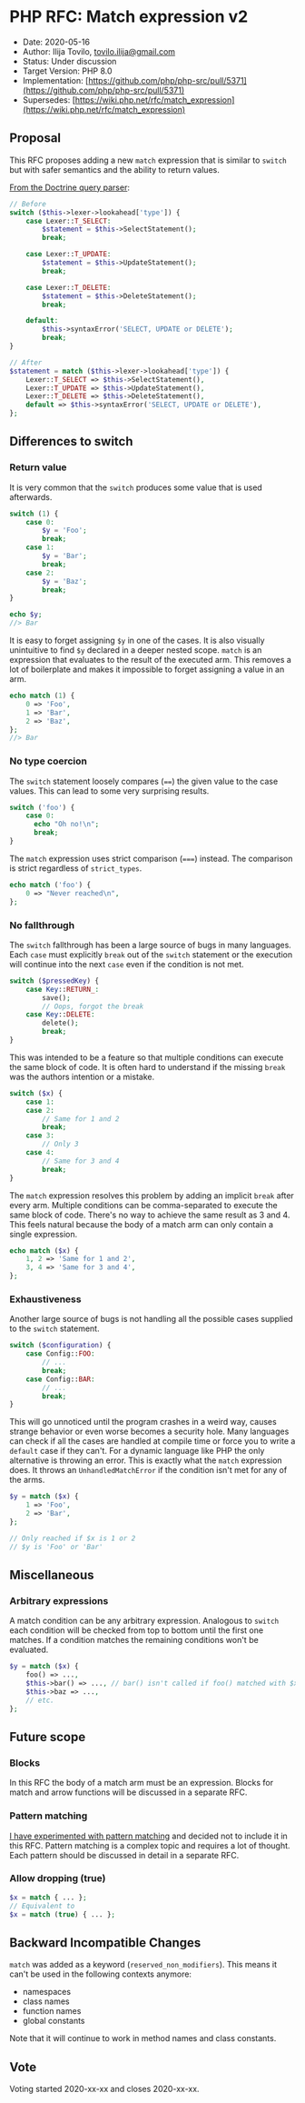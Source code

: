 # PHP RFC: Match expression v2

* Date: 2020-05-16
* Author: Ilija Tovilo, tovilo.ilija@gmail.com
* Status: Under discussion
* Target Version: PHP 8.0
* Implementation: [https://github.com/php/php-src/pull/5371](https://github.com/php/php-src/pull/5371)
* Supersedes: [https://wiki.php.net/rfc/match_expression](https://wiki.php.net/rfc/match_expression)

## Proposal

This RFC proposes adding a new `match` expression that is similar to `switch` but with safer semantics and the ability to return values.

[From the Doctrine query parser](https://github.com/doctrine/orm/blob/72bc09926df1ff71697f4cc2e478cf52f0aa30d8/lib/Doctrine/ORM/Query/Parser.php#L816):

```php
// Before
switch ($this->lexer->lookahead['type']) {
    case Lexer::T_SELECT:
        $statement = $this->SelectStatement();
        break;

    case Lexer::T_UPDATE:
        $statement = $this->UpdateStatement();
        break;

    case Lexer::T_DELETE:
        $statement = $this->DeleteStatement();
        break;

    default:
        $this->syntaxError('SELECT, UPDATE or DELETE');
        break;
}

// After
$statement = match ($this->lexer->lookahead['type']) {
    Lexer::T_SELECT => $this->SelectStatement(),
    Lexer::T_UPDATE => $this->UpdateStatement(),
    Lexer::T_DELETE => $this->DeleteStatement(),
    default => $this->syntaxError('SELECT, UPDATE or DELETE'),
};
```

## Differences to switch

### Return value

It is very common that the `switch` produces some value that is used afterwards.

```php
switch (1) {
    case 0:
        $y = 'Foo';
        break;
    case 1:
        $y = 'Bar';
        break;
    case 2:
        $y = 'Baz';
        break;
}

echo $y;
//> Bar
```

It is easy to forget assigning `$y` in one of the cases. It is also visually unintuitive to find `$y` declared in a deeper nested scope. `match` is an expression that evaluates to the result of the executed arm. This removes a lot of boilerplate and makes it impossible to forget assigning a value in an arm.

```php
echo match (1) {
    0 => 'Foo',
    1 => 'Bar',
    2 => 'Baz',
};
//> Bar
```

### No type coercion

The `switch` statement loosely compares (`==`) the given value to the case values. This can lead to some very surprising results.

```php
switch ('foo') {
    case 0:
      echo "Oh no!\n";
      break;
}
```

The `match` expression uses strict comparison (`===`) instead. The comparison is strict regardless of `strict_types`.

```php
echo match ('foo') {
    0 => "Never reached\n",
};
```

### No fallthrough

The `switch` fallthrough has been a large source of bugs in many languages. Each `case` must explicitly `break` out of the `switch` statement or the execution will continue into the next `case` even if the condition is not met.

```php
switch ($pressedKey) {
    case Key::RETURN_:
        save();
        // Oops, forgot the break
    case Key::DELETE:
        delete();
        break;
}
```

This was intended to be a feature so that multiple conditions can execute the same block of code. It is often hard to understand if the missing `break` was the authors intention or a mistake.

```php
switch ($x) {
    case 1:
    case 2:
        // Same for 1 and 2
        break;
    case 3:
        // Only 3
    case 4:
        // Same for 3 and 4
        break;
}
```

The `match` expression resolves this problem by adding an implicit `break` after every arm. Multiple conditions can be comma-separated to execute the same block of code. There's no way to achieve the same result as 3 and 4. This feels natural because the body of a match arm can only contain a single expression.

```php
echo match ($x) {
    1, 2 => 'Same for 1 and 2',
    3, 4 => 'Same for 3 and 4',
};
```

### Exhaustiveness

Another large source of bugs is not handling all the possible cases supplied to the `switch` statement.

```php
switch ($configuration) {
    case Config::FOO:
        // ...
        break;
    case Config::BAR:
        // ...
        break;
}
```

This will go unnoticed until the program crashes in a weird way, causes strange behavior or even worse becomes a security hole. Many languages can check if all the cases are handled at compile time or force you to write a `default` case if they can't. For a dynamic language like PHP the only alternative is throwing an error. This is exactly what the `match` expression does. It throws an `UnhandledMatchError` if the condition isn't met for any of the arms.

```php
$y = match ($x) {
    1 => 'Foo',
    2 => 'Bar',
};

// Only reached if $x is 1 or 2
// $y is 'Foo' or 'Bar'
```

## Miscellaneous

### Arbitrary expressions

A match condition can be any arbitrary expression. Analogous to `switch` each condition will be checked from top to bottom until the first one matches. If a condition matches the remaining conditions won't be evaluated.

```php
$y = match ($x) {
    foo() => ...,
    $this->bar() => ..., // bar() isn't called if foo() matched with $x
    $this->baz => ...,
    // etc.
};
```

## Future scope

### Blocks

In this RFC the body of a match arm must be an expression. Blocks for match and arrow functions will be discussed in a separate RFC.

### Pattern matching

[I have experimented with pattern matching](https://github.com/php/php-src/compare/master...iluuu1994:pattern-matching) and decided not to include it in this RFC. Pattern matching is a complex topic and requires a lot of thought. Each pattern should be discussed in detail in a separate RFC.

### Allow dropping (true)

```php
$x = match { ... };
// Equivalent to
$x = match (true) { ... };
```

## Backward Incompatible Changes

`match` was added as a keyword (`reserved_non_modifiers`). This means it can't be used in the following contexts anymore:

* namespaces
* class names
* function names
* global constants

Note that it will continue to work in method names and class constants.

## Vote

Voting started 2020-xx-xx and closes 2020-xx-xx.
